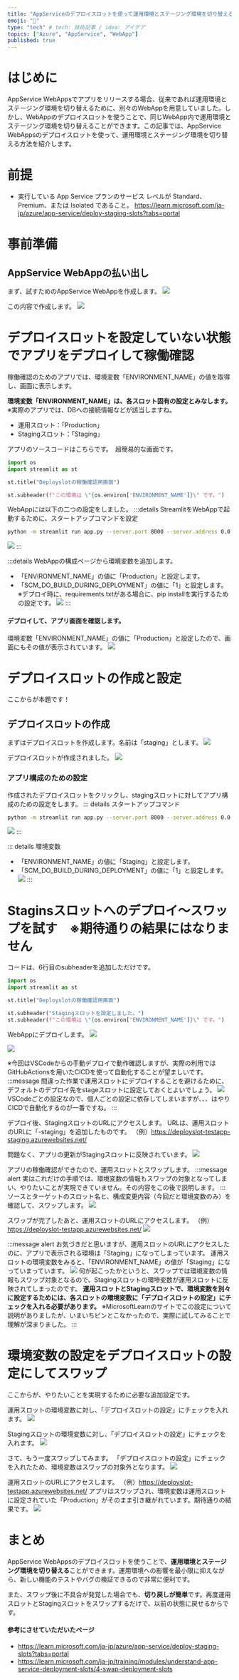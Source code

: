 ```yaml
---
title: "AppServiceのデプロイスロットを使って運用環境とステージング環境を切り替える"
emoji: "👾"
type: "tech" # tech: 技術記事 / idea: アイデア
topics: ["Azure", "AppService", "WebApp"]
published: true
---
```


# はじめに
AppService WebAppsでアプリをリリースする場合、従来であれば運用環境とステージング環境を切り替えるために、別々のWebAppを用意していました。しかし、WebAppのデプロイスロットを使うことで、同じWebApp内で運用環境とステージング環境を切り替えることができます。この記事では、AppService WebAppsのデプロイスロットを使って、運用環境とステージング環境を切り替える方法を紹介します。

# 前提
- 実行している App Service プランのサービス レベルが Standard、Premium、または Isolated であること。
https://learn.microsoft.com/ja-jp/azure/app-service/deploy-staging-slots?tabs=portal

# 事前準備

## AppService WebAppの払い出し
まず、試すためのAppService WebAppを作成します。
![](/images/deployslot_appservice_appgw/2024-04-15-22-13-15.png)

この内容で作成します。
![](/images/deployslot_appservice_appgw/2024-04-15-22-12-20.png)


# デプロイスロットを設定していない状態でアプリをデプロイして稼働確認
稼働確認のためのアプリでは、環境変数「ENVIRONMENT_NAME」の値を取得し、画面に表示します。

**環境変数「ENVIRONMENT_NAME」は、各スロット固有の設定とみなします。**
※実際のアプリでは、DBへの接続情報などが該当しますね。
  - 運用スロット：「Production」
  - Stagingスロット：「Staging」


アプリのソースコードはこちらです。　超簡易的な画面です。
```python
import os
import streamlit as st

st.title("Deployslotの稼働確認用画面")

st.subheader(f"この環境は \"{os.environ['ENVIRONMENT_NAME']}\" です。")
```

WebAppには以下の二つの設定をしました。
:::details StreamlitをWebAppで起動するために、スタートアップコマンドを設定
```bash
python -m streamlit run app.py --server.port 8000 --server.address 0.0.0.0
```
![](/images/deployslot_appservice_appgw/2024-04-15-22-53-37.png)
:::

:::details WebAppの構成ページから環境変数を追加します。
- 「ENVIRONMENT_NAME」の値に「Production」と設定します。
- 「SCM_DO_BUILD_DURING_DEPLOYMENT」の値に「1」と設定します。
※デプロイ時に、requirements.txtがある場合に、pip installを実行するための設定です。
![](/images/deployslot_appservice_appgw/2024-04-15-22-45-02.png)
:::


#### デプロイして、アプリ画面を確認します。
環境変数「ENVIRONMENT_NAME」の値に「Production」と設定したので、画面にもその値が表示されています。
![](/images/deployslot_appservice_appgw/2024-04-15-22-42-23.png)


# デプロイスロットの作成と設定
ここからが本題です！

## デプロイスロットの作成

まずはデプロイスロットを作成します。名前は「staging」とします。
![](/images/deployslot_appservice_appgw/2024-04-15-22-46-30.png)

デプロイスロットが作成されました。
![](/images/deployslot_appservice_appgw/2024-04-15-22-47-31.png)

### アプリ構成のための設定
作成されたデプロイスロットをクリックし、stagingスロットに対してアプリ構成のための設定をします。
::: details スタートアップコマンド
```bash
python -m streamlit run app.py --server.port 8000 --server.address 0.0.0.0
```
![](/images/deployslot_appservice_appgw/2024-04-15-22-53-05.png)
:::

::: details 環境変数
  - 「ENVIRONMENT_NAME」の値に「Staging」と設定します。
  - 「SCM_DO_BUILD_DURING_DEPLOYMENT」の値に「1」と設定します。
![](/images/deployslot_appservice_appgw/2024-04-15-22-52-21.png)
:::

# Staginsスロットへのデプロイ～スワップを試す　※期待通りの結果にはなりません
コードは、6行目のsubheaderを追加しただけです。
```python
import os
import streamlit as st

st.title("Deployslotの稼働確認用画面")

st.subheader("Stagingスロットを設定しました。")
st.subheader(f"この環境は \"{os.environ['ENVIRONMENT_NAME']}\" です。")
```

WebAppにデプロイします。
![](/images/deployslot_appservice_appgw/2024-04-15-23-06-06.png)

![](/images/deployslot_appservice_appgw/2024-04-15-23-06-32.png)

※今回はVSCodeからの手動デプロイで動作確認しますが、実際の利用ではGitHubActionsを用いたCICDを使って自動化することが望ましいです。
:::message
間違った作業で運用スロットにデプロイすることを避けるために、デフォルトのデプロイ先をstageスロットに設定しておくとよいでしょう。
![](/images/deployslot_appservice_appgw/2024-04-15-23-40-28.png)
VSCodeごとの設定なので、個人ごとの設定に依存してしまいますが、、、はやりCICDで自動化するのが一番ですね。
:::

デプロイ後、StagingスロットのURLにアクセスします。
URLは、運用スロットのURLに「-staging」を追加したものです。
（例）https://deployslot-testapp-staging.azurewebsites.net/

問題なく、アプリの更新がStagingスロットに反映されています。
![](/images/deployslot_appservice_appgw/2024-04-15-23-10-00.png)

アプリの稼働確認ができたので、運用スロットとスワップします。
:::message alert
実はこれだけの手順では、環境変数の情報もスワップの対象となってしまい、やりたいことが実現できていません。その内容をこの後で説明します。
:::
ソースとターゲットのスロット名と、構成変更内容（今回だと環境変数のみ）を確認して、スワップします。
![](/images/deployslot_appservice_appgw/2024-04-15-23-25-02.png)



スワップが完了したあと、運用スロットのURLにアクセスします。
（例）https://deployslot-testapp.azurewebsites.net/
![](/images/deployslot_appservice_appgw/2024-04-15-23-29-50.png)

:::message alert
お気づきだと思いますが、運用スロットのURLにアクセスしたのに、アプリで表示される環境は「Staging」になってしまっています。
運用スロットの環境変数をみると、「ENVIRONMENT_NAME」の値が「Staging」になっていまっています。
![](/images/deployslot_appservice_appgw/2024-04-16-00-22-05.png)
何が起こったかというと、スワップでは環境変数の情報もスワップ対象となるので、Stagingスロットの環墋変数が運用スロットに反映されてしまったのです。
**運用スロットとStagingスロットで、環境変数を別々に設定するためには、各スロットの環境変数に「デプロイスロットの設定」にチェックを入れる必要があります。**
※MicrosoftLearnのサイトでこの設定について説明がありましたが、いまいちピンとこなかったので、実際に試してみることで理解が深まりました。
:::


# 環境変数の設定をデプロイスロットの設定にしてスワップ
ここからが、やりたいことを実現するために必要な追加設定です。

運用スロットの環境変数に対し、「デプロイスロットの設定」にチェックを入れます。
![](/images/deployslot_appservice_appgw/2024-04-15-23-32-15.png)

Stagingスロットの環境変数に対し、「デプロイスロットの設定」にチェックを入れます。
![](/images/deployslot_appservice_appgw/2024-04-15-23-33-18.png)

さて、もう一度スワップしてみます。
「デプロイスロットの設定」にチェックを入れたため、環境変数はスワップの対象外となります。
![](/images/deployslot_appservice_appgw/2024-04-16-00-08-26.png)

運用スロットのURLにアクセスします。
（例）https://deployslot-testapp.azurewebsites.net/
アプリはスワップされ、環境変数は運用スロットに設定されていた「Production」がそのまま引き継がれています。期待通りの結果です。
![](/images/deployslot_appservice_appgw/2024-04-16-00-13-29.png)


# まとめ
AppService WebAppsのデプロイスロットを使うことで、**運用環境とステージング環境を切り替える**ことができます。運用環境への影響を最小限に抑えながら、新しい機能のテストやバグの検証できるので非常に便利です。

また、スワップ後に不具合が発覚した場合でも、**切り戻しが簡単**です。再度運用スロットとStagingスロットをスワップするだけで、以前の状態に戻せるからです。


#### 参考にさせていただいたページ
- https://learn.microsoft.com/ja-jp/azure/app-service/deploy-staging-slots?tabs=portal
- https://learn.microsoft.com/ja-jp/training/modules/understand-app-service-deployment-slots/4-swap-deployment-slots